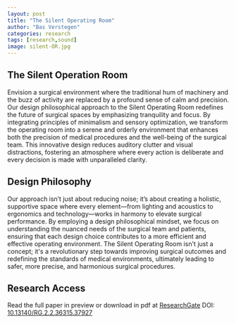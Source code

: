 ```yaml
---
layout: post
title: "The Silent Operating Room"
author: "Bas Verstegen"
categories: research
tags: [research,sound]
image: silent-OR.jpg
---
```


## The Silent Operation Room
Envision a surgical environment where the traditional hum of machinery and the buzz of activity are replaced by a profound sense of calm and precision. Our design philosophical approach to the Silent Operating Room redefines the future of surgical spaces by emphasizing tranquility and focus. By integrating principles of minimalism and sensory optimization, we transform the operating room into a serene and orderly environment that enhances both the precision of medical procedures and the well-being of the surgical team. This innovative design reduces auditory clutter and visual distractions, fostering an atmosphere where every action is deliberate and every decision is made with unparalleled clarity.

## Design Philosophy
Our approach isn’t just about reducing noise; it’s about creating a holistic, supportive space where every element—from lighting and acoustics to ergonomics and technology—works in harmony to elevate surgical performance. By employing a design philosophical mindset, we focus on understanding the nuanced needs of the surgical team and patients, ensuring that each design choice contributes to a more efficient and effective operating environment. The Silent Operating Room isn't just a concept; it's a revolutionary step towards improving surgical outcomes and redefining the standards of medical environments, ultimately leading to safer, more precise, and harmonious surgical procedures.

## Research Access
Read the full paper in preview or download in pdf at [ResearchGate](https://www.researchgate.net/publication/384240769_A_Design_Philosophical_Approach_towards_the_Silent_Operating_Room)
DOI: [10.13140/RG.2.2.36315.37927](https://www.researchgate.net/publication/384240769_A_Design_Philosophical_Approach_towards_the_Silent_Operating_Room?channel=doi&linkId=66f0382897a75a4b483de912&showFulltext=true)
